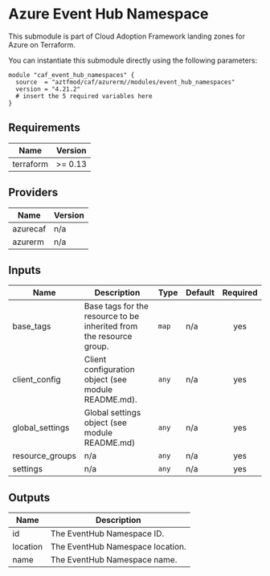 # Azure Event Hub Namespace

This submodule is part of Cloud Adoption Framework landing zones for Azure on Terraform.

You can instantiate this submodule directly using the following parameters:

```
module "caf_event_hub_namespaces" {
  source  = "aztfmod/caf/azurerm//modules/event_hub_namespaces"
  version = "4.21.2"
  # insert the 5 required variables here
}
```

<!-- BEGINNING OF PRE-COMMIT-TERRAFORM DOCS HOOK -->
## Requirements

| Name | Version |
|------|---------|
| terraform | >= 0.13 |

## Providers

| Name | Version |
|------|---------|
| azurecaf | n/a |
| azurerm | n/a |

## Inputs

| Name | Description | Type | Default | Required |
|------|-------------|------|---------|:--------:|
| base\_tags | Base tags for the resource to be inherited from the resource group. | `map` | n/a | yes |
| client\_config | Client configuration object (see module README.md). | `any` | n/a | yes |
| global\_settings | Global settings object (see module README.md) | `any` | n/a | yes |
| resource\_groups | n/a | `any` | n/a | yes |
| settings | n/a | `any` | n/a | yes |

## Outputs

| Name | Description |
|------|-------------|
| id | The EventHub Namespace ID. |
| location | The EventHub Namespace location. |
| name | The EventHub Namespace name. |

<!-- END OF PRE-COMMIT-TERRAFORM DOCS HOOK -->